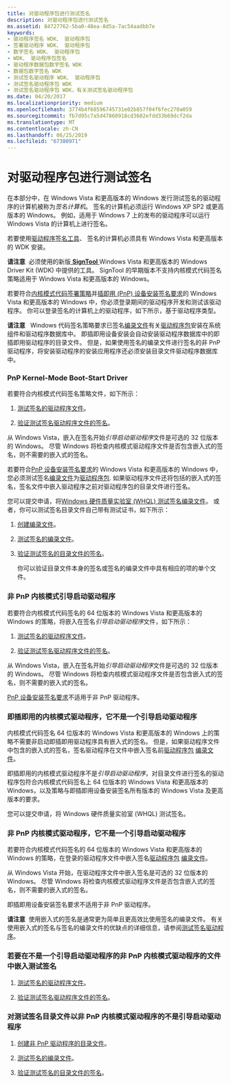```yaml
---
title: 对驱动程序包进行测试签名
description: 对驱动程序包进行测试签名
ms.assetid: 84727762-5ba0-48ea-8d5a-7ac54aadbb7e
keywords:
- 驱动程序签名 WDK、 驱动程序包
- 签署驱动程序 WDK、 驱动程序包
- 数字签名 WDK、 驱动程序包
- WDK、 驱动程序包签名
- 驱动程序数据包数字签名 WDK
- 数据包数字签名 WDK
- 测试签名驱动程序 WDK、 驱动程序包
- 测试签名驱动程序包 WDK
- 测试签名驱动程序包 WDK，有关测试签名驱动程序包
ms.date: 04/20/2017
ms.localizationpriority: medium
ms.openlocfilehash: 3774b4f68596745731e02b857f04f6fec270a059
ms.sourcegitcommit: fb7d95c7a5d47860918cd3602efdd33b69dcf2da
ms.translationtype: MT
ms.contentlocale: zh-CN
ms.lasthandoff: 06/25/2019
ms.locfileid: "67380971"
---
```

# <a name="test-signing-driver-packages"></a>对驱动程序包进行测试签名


在本部分中，在 Windows Vista 和更高版本的 Windows 发行测试签名的驱动程序的计算机被称为*签名计算机*。 签名的计算机必须运行 Windows XP SP2 或更高版本的 Windows。 例如，适用于 Windows 7 上的发布的驱动程序可以运行 Windows Vista 的计算机上进行签名。

若要使用[驱动程序签名工具](https://docs.microsoft.com/windows-hardware/drivers/devtest/tools-for-signing-drivers)、 签名的计算机必须具有 Windows Vista 和更高版本的 WDK 安装。

**请注意**  必须使用的新版[ **SignTool** ](https://docs.microsoft.com/windows-hardware/drivers/devtest/signtool) Windows Vista 和更高版本的 Windows Driver Kit (WDK) 中提供的工具。 SignTool 的早期版本不支持内核模式代码签名策略适用于 Windows Vista 和更高版本的 Windows。

 

若要符合[内核模式代码签署策略](kernel-mode-code-signing-policy--windows-vista-and-later-.md)并[插即用 (PnP) 设备安装签名要求](pnp-device-installation-signing-requirements--windows-vista-and-later-.md)的 Windows Vista 和更高版本的 Windows 中，你必须登录期间的驱动程序开发和测试该驱动程序。 你可以登录签名的计算机上的驱动程序，如下所示，基于驱动程序类型。

**请注意**   Windows 代码签名策略要求已签名[编录文件](catalog-files.md)有关[驱动程序包](driver-packages.md)安装在系统组件和驱动程序数据库中。 即插即用设备安装会自动安装驱动程序数据库中的即插即用驱动程序的目录文件。 但是，如果使用签名的编录文件进行签名的非 PnP 驱动程序，将安装驱动程序的安装应用程序还必须安装目录文件驱动程序数据库中。

 

### <a href="" id="pnp-kernel-mode-boot-start-driver"></a> PnP Kernel-Mode Boot-Start Driver

若要符合内核模式代码签名策略文件，如下所示：

1.  [测试签名的驱动程序文件](test-signing-a-driver-file.md)。

2.  [验证测试签名驱动程序文件的签名](verifying-the-signature-of-a-test-signed-driver-file.md)。

从 Windows Vista，嵌入在签名开始*引导启动驱动程序*文件是可选的 32 位版本的 Windows。 尽管 Windows 将检查内核模式驱动程序文件是否包含嵌入式的签名，则不需要的嵌入式的签名。

若要符合[PnP 设备安装签名要求](pnp-device-installation-signing-requirements--windows-vista-and-later-.md)的 Windows Vista 和更高版本的 Windows 中，您必须测试签名[编录文件](catalog-files.md)为[驱动程序包](driver-packages.md). 如果驱动程序文件还将包括的嵌入式的签名，签名文件中嵌入驱动程序之前对驱动程序包的目录文件进行签名。

您可以提交申请，将[Windows 硬件质量实验室 (WHQL) 测试签名](whql-test-signature-program.md)[编录文件](catalog-files.md)。 或者，你可以测试签名目录文件自己带有测试证书，如下所示：

1.  [创建编录文件](creating-a-catalog-file-for-a-test-signed-driver-package.md)。

2.  [测试签名的编录文件](test-signing-a-catalog-file.md)。

3.  [验证测试签名的目录文件的签名](verifying-the-signature-of-a-test-signed-catalog-file.md)。

    你可以验证目录文件本身的签名或签名的编录文件中具有相应的项的单个文件。

### <a href="" id="non-pnp-kernel-mode-boot-start-driver"></a> 非 PnP 内核模式引导启动驱动程序

若要符合内核模式代码签名的 64 位版本的 Windows Vista 和更高版本的 Windows 的策略，将嵌入在签名*引导启动驱动程序*文件，如下所示：

1.  [测试签名的驱动程序文件](test-signing-a-driver-file.md)。

2.  [验证测试签名驱动程序文件的签名](verifying-the-signature-of-a-test-signed-driver-file.md)。

从 Windows Vista，嵌入在签名开始*引导启动驱动程序*文件是可选的 32 位版本的 Windows。 尽管 Windows 将检查内核模式驱动程序文件是否包含嵌入式的签名，则不需要的嵌入式的签名。

[PnP 设备安装签名要求](pnp-device-installation-signing-requirements--windows-vista-and-later-.md)不适用于非 PnP 驱动程序。

### <a href="" id="pnp-kernel-mode-driver-that-is-not-a-boot-start-driver"></a> 即插即用的内核模式驱动程序，它不是一个引导启动驱动程序

内核模式代码签名 64 位版本的 Windows Vista 和更高版本的 Windows 上的策略不需要非启动即插即用驱动程序具有嵌入式的签名。 但是，如果驱动程序文件中包含的嵌入式的签名，签名驱动程序在文件中嵌入签名前[驱动程序包](driver-packages.md) [编录文件](catalog-files.md)。

即插即用的内核模式驱动程序不是*引导启动驱动程序*，对目录文件进行签名的驱动程序包符合内核模式代码签名上 64 位版本的 Windows Vista 和更高版本的 Windows，以及策略与即插即用设备安装签名所有版本的 Windows Vista 及更高版本的要求。

您可以提交申请，将 Windows 硬件质量实验室 (WHQL) 测试签名。

### <a href="" id="non-pnp-kernel-mode-driver-that-is-not-a-boot-start-driver"></a> 非 PnP 内核模式驱动程序，它不是一个引导启动驱动程序

若要符合内核模式代码签名的 64 位版本的 Windows Vista 和更高版本的 Windows 的策略，在登录的驱动程序文件中嵌入签名[驱动程序包](driver-packages.md) [编录文件](catalog-files.md)。

从 Windows Vista 开始，在驱动程序文件中嵌入签名是可选的 32 位版本的 Windows。 尽管 Windows 将检查内核模式驱动程序文件是否包含嵌入式的签名，则不需要的嵌入式的签名。

即插即用设备安装签名要求不适用于非 PnP 驱动程序。

**请注意**  使用嵌入式的签名是通常更为简单且更高效比使用签名的编录文件。 有关使用嵌入式的签名与签名的编录文件的优缺点的详细信息，请参阅[测试签名驱动程序](https://docs.microsoft.com/windows-hardware/drivers)。

 

### <a name="to-embed-a-test-signature-in-a-file-for-a-non-pnp-kernel-mode-driver-that-is-not-a-boot-start-driver"></a>若要在不是一个引导启动驱动程序的非 PnP 内核模式驱动程序的文件中嵌入测试签名

1.  [测试签名的驱动程序文件](test-signing-a-driver-file.md)。

2.  [验证测试签名驱动程序文件的签名](verifying-the-signature-of-a-test-signed-driver-file.md)。

### <a name="to-test-sign-a-catalog-file-for-a-non-pnp-kernel-mode-driver-that-is-not-a-boot-start-driver"></a>对测试签名目录文件以非 PnP 内核模式驱动程序的不是引导启动驱动程序

1.  [创建非 PnP 驱动程序的目录文件](creating-a-catalog-file-for-a-non-pnp-driver-package.md)。

2.  [测试签名的编录文件](test-signing-a-catalog-file.md)。

3.  [验证测试签名的目录文件的签名](verifying-the-signature-of-a-test-signed-catalog-file.md)。

 

 





